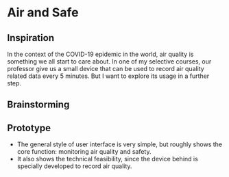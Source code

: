 # Air and Safe

## Inspiration

In the context of the COVID-19 epidemic in the world, air quality is something we all start to care about. In one of my selective courses, our professor give us a small device that can be used to record air quality related data every 5 minutes. But I want to explore its usage in a further step.

## Brainstorming

## Prototype

- The general style of user interface is very simple, but roughly shows the core function: monitoring air quality and safety.
- It also shows the technical feasibility, since the device behind is specially developed to record air quality.
